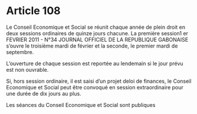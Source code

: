 # Article 108

Le Conseil Economique et Social se réunit chaque année de plein droit en deux sessions
ordinaires de quinze jours chacune. La première session1 er FEVRIER 2011 - N°34 JOURNAL OFFICIEL DE LA REPUBLIQUE GABONAISE s’ouvre le troisième mardi de février et la seconde, le premier mardi de septembre.

L’ouverture de chaque session est reportée au lendemain si le jour prévu est non ouvrable.

Si, hors session ordinaire, il est saisi d’un projet deloi de finances, le Conseil Economique et Social peut être
convoqué en session extraordinaire pour une durée de dix jours au plus.

Les séances du Conseil Economique et Social sont publiques